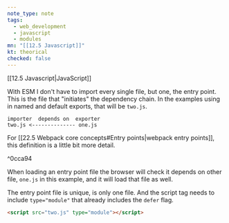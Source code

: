 ```yaml
---
note_type: note
tags:
  - web_development
  - javascript
  - modules
mn: "[[12.5 Javascript]]"
kt: theorical
checked: false
---
```

[[12.5 Javascript|JavaScript]]

With ESM I don't have to import every single file, but one, the entry point. This is the file that "initiates" the dependency chain. In the examples using in named and default exports, that will be `two.js`.

```
importer  depends on  exporter
two.js <-------------- one.js
```

For [[22.5 Webpack core concepts#Entry points|webpack entry points]], this definition is a little bit more detail. 

^0cca94

When loading an entry point file the browser will check it depends on other file, `one.js` in this example, and it will load that file as well. 

The entry point file is unique, is only one file. And the script tag needs to include `type="module"` that already includes the `defer` flag. 

```html
<script src="two.js" type="module"></script>
```

